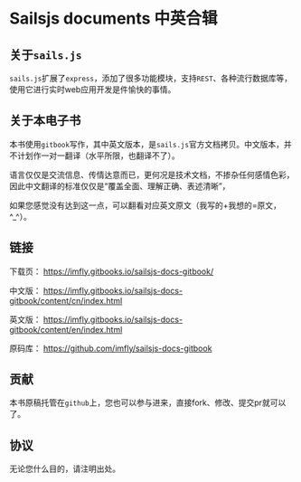 # Sailsjs documents 中英合辑

## 关于`sails.js`

`sails.js`扩展了`express`，添加了很多功能模块，支持`REST`、各种流行数据库等，使用它进行实时web应用开发是件愉快的事情。

## 关于本电子书

本书使用`gitbook`写作，其中英文版本，是`sails.js`官方文档拷贝。中文版本，并不计划作一对一翻译（水平所限，也翻译不了）。

语言仅仅是交流信息、传情达意而已，更何况是技术文档，不掺杂任何感情色彩，因此中文翻译的标准仅仅是“覆盖全面、理解正确、表述清晰”，

如果您感觉没有达到这一点，可以翻看对应英文原文（我写的+我想的=原文，^_^）。

## 链接

下载页： https://imfly.gitbooks.io/sailsjs-docs-gitbook/

中文版： https://imfly.gitbooks.io/sailsjs-docs-gitbook/content/cn/index.html

英文版： https://imfly.gitbooks.io/sailsjs-docs-gitbook/content/en/index.html

原码库： https://github.com/imfly/sailsjs-docs-gitbook

## 贡献

本书原稿托管在`github`上，您也可以参与进来，直接fork、修改、提交pr就可以了。

## 协议

无论您什么目的，请注明出处。

